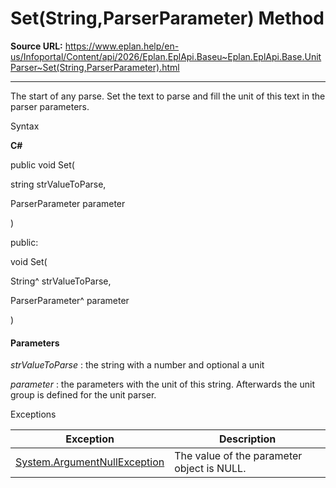 # Set(String,ParserParameter) Method

**Source URL:** https://www.eplan.help/en-us/Infoportal/Content/api/2026/Eplan.EplApi.Baseu~Eplan.EplApi.Base.UnitParser~Set(String,ParserParameter).html

---

The start of any parse. Set the text to parse and fill the unit of this text in the parser parameters.

Syntax

**C#**



public void Set( 

   string strValueToParse,

   ParserParameter parameter

)

public:

void Set( 

   String^ strValueToParse,

   ParserParameter^ parameter

)


#### Parameters

*strValueToParse*
:   the string with a number and optional a unit

*parameter*
:   the parameters with the unit of this string. Afterwards the unit group is defined for the unit parser.

Exceptions

| Exception | Description |
| --- | --- |
| [System.ArgumentNullException](#) | The value of the parameter object is NULL. |

